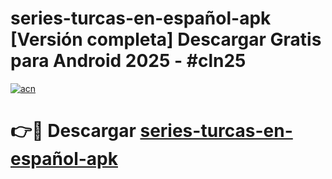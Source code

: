 # series-turcas-en-español-apk  [Versión completa] Descargar Gratis para Android 2025 - #cln25

[![acn](https://github.com/user-attachments/assets/0f9c940e-d8b0-45ae-aac7-cd30a18b3e1c)](https://apps.freeplayer.one?title=series-turcas-en-español-apk&ref=9F)

# 👉🔴 Descargar [series-turcas-en-español-apk](https://apps.freeplayer.one?title=series-turcas-en-español-apk&ref=9F)